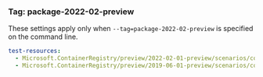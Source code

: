 ### Tag: package-2022-02-preview

These settings apply only when `--tag=package-2022-02-preview` is specified on the command line.

``` yaml $(tag) == 'package-2022-02-preview'
test-resources:
  - Microsoft.ContainerRegistry/preview/2022-02-01-preview/scenarios/containerregistry.yaml
  - Microsoft.ContainerRegistry/preview/2019-06-01-preview/scenarios/containerregistry_build.yaml
```